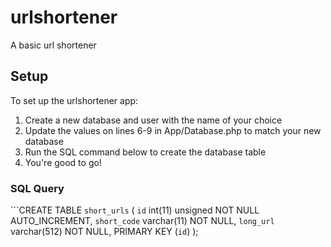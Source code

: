 # urlshortener
A basic url shortener

## Setup
To set up the urlshortener app:

1. Create a new database and user with the name of your choice
2. Update the values on lines 6-9 in App/Database.php to match your new database
3. Run the SQL command below to create the database table
4. You're good to go!

### SQL Query
```CREATE TABLE `short_urls` (
  `id` int(11) unsigned NOT NULL AUTO_INCREMENT,
  `short_code` varchar(11) NOT NULL,
  `long_url` varchar(512) NOT NULL,
  PRIMARY KEY (`id`)
);
```
